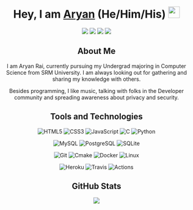 <!-------------------------------------------------------Hey, I'm Aryan------------------------------>
<div align="center">
    <h1>Hey, I am <a href="https://twitter.com/Aryann_nnn" target="_blank">Aryan</a> (He/Him/His) <img src="https://media.giphy.com/media/hvRJCLFzcasrR4ia7z/giphy.gif" width="30px"> 
</h1>
</div>

<!----------------------------------------------------Social Media------------------------------------------->

<div align="center">

<a href="https://github.com/aaryanrr"><img src="https://img.shields.io/badge/GitHub-100000?style=for-the-badge&logo=github&logoColor=white"></a>
<a href="https://twitter.com/Aryann_nnn"><img src="https://img.shields.io/badge/Twitter-1DA1F2?style=for-the-badge&logo=twitter&logoColor=white"></a>
<a href="https://stackoverflow.com/users/16052153/aaryanrr?tab=profile"><img src="https://img.shields.io/badge/Stack_Overflow-FE7A16?style=for-the-badge&logo=stack-overflow&logoColor=white"></a>
<a href="https://www.hackerrank.com/raiaryan2422"><img src="https://img.shields.io/badge/-Hackerrank-2EC866?style=for-the-badge&logo=HackerRank&logoColor=white"></a>
</div>


<!---------------------------------------------------------- About Me---------------------------------------------------->
<div align="center">
    <h2>About Me</h2>
    <p>I am Aryan Rai, currently pursuing my Undergrad majoring in Computer Science from SRM University. I am always looking out for gathering and sharing my knowledge with others.</p>
    <p>Besides programming, I like music, talking with folks in the Developer community and spreading awareness about privacy and security.</p>
</div>

<!-------------------------------------------------------Tools and Technologies----------------------------------------->

<div align="center">
    <h2>Tools and Technologies</h2>

![HTML5](https://img.shields.io/badge/HTML5-E34F26?style=for-the-badge&logo=html5&logoColor=white)
![CSS3](https://img.shields.io/badge/CSS3-1572B6?style=for-the-badge&logo=css3&logoColor=white)
![JavaScript](https://img.shields.io/badge/JavaScript-F7DF1E?style=for-the-badge&logo=javascript&logoColor=black)
![C](https://img.shields.io/badge/C-00599C?style=for-the-badge&logo=c&logoColor=white)
![Python](https://img.shields.io/badge/Python-FFD43B?style=for-the-badge&logo=python&logoColor=darkgreen)

![MySQL](https://img.shields.io/badge/MySQL-00000F?style=for-the-badge&logo=mysql&logoColor=white)
![PostgreSQL](https://img.shields.io/badge/PostgreSQL-316192?style=for-the-badge&logo=postgresql&logoColor=white)
![SQLite](https://img.shields.io/badge/SQLite-07405E?style=for-the-badge&logo=sqlite&logoColor=white)

![Git](https://img.shields.io/badge/Git-F05032?style=for-the-badge&logo=git&logoColor=white)
![Cmake](https://img.shields.io/badge/CMake-064F8C?style=for-the-badge&logo=cmake&logoColor=white)
![Docker](https://img.shields.io/badge/Docker-2CA5E0?style=for-the-badge&logo=docker&logoColor=white)
![Linux](https://img.shields.io/badge/Linux-FCC624?style=for-the-badge&logo=linux&logoColor=black)
    
![Heroku](https://img.shields.io/badge/Heroku-430098?style=for-the-badge&logo=heroku&logoColor=white)
![Travis](https://img.shields.io/badge/travis_CI-3EAAAF?style=for-the-badge&logo=travisci&logoColor=white)
![Actions](https://img.shields.io/badge/GitHub_Actions-2088FF?style=for-the-badge&logo=github-actions&logoColor=white)
</div>


<!-----------------------------------------------------GitHub Stats ------------------------------------------------------>

<div align="center">
    <h2>GitHub Stats</h2>
    <img src="https://github-readme-stats.vercel.app/api?username=aaryanrr">
</div>
